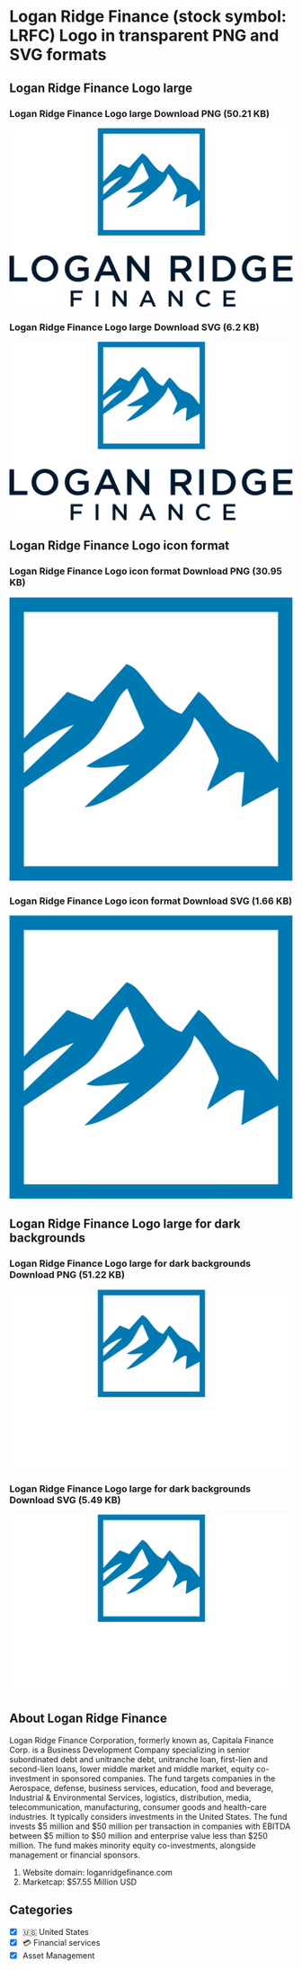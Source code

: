 # Logan Ridge Finance (stock symbol: LRFC) Logo in transparent PNG and SVG formats

## Logan Ridge Finance Logo large

### Logan Ridge Finance Logo large Download PNG (50.21 KB)

![Logan Ridge Finance Logo large Download PNG (50.21 KB)](/img/orig/LRFC_BIG-bca17687.png)

### Logan Ridge Finance Logo large Download SVG (6.2 KB)

![Logan Ridge Finance Logo large Download SVG (6.2 KB)](/img/orig/LRFC_BIG-104988ce.svg)

## Logan Ridge Finance Logo icon format

### Logan Ridge Finance Logo icon format Download PNG (30.95 KB)

![Logan Ridge Finance Logo icon format Download PNG (30.95 KB)](/img/orig/LRFC-942ab8ac.png)

### Logan Ridge Finance Logo icon format Download SVG (1.66 KB)

![Logan Ridge Finance Logo icon format Download SVG (1.66 KB)](/img/orig/LRFC-79c7181a.svg)

## Logan Ridge Finance Logo large for dark backgrounds

### Logan Ridge Finance Logo large for dark backgrounds Download PNG (51.22 KB)

![Logan Ridge Finance Logo large for dark backgrounds Download PNG (51.22 KB)](/img/orig/LRFC_BIG.D-94d7d3e5.png)

### Logan Ridge Finance Logo large for dark backgrounds Download SVG (5.49 KB)

![Logan Ridge Finance Logo large for dark backgrounds Download SVG (5.49 KB)](/img/orig/LRFC_BIG.D-3871e358.svg)

## About Logan Ridge Finance

Logan Ridge Finance Corporation, formerly known as, Capitala Finance Corp. is a Business Development Company specializing in senior subordinated debt and unitranche debt, unitranche loan, first-lien and second-lien loans, lower middle market and middle market, equity co-investment in sponsored companies. The fund targets companies in the Aerospace, defense, business services, education, food and beverage, Industrial & Environmental Services, logistics, distribution, media, telecommunication, manufacturing, consumer goods and health-care industries. It typically considers investments in the United States. The fund invests $5 million and $50 million per transaction in companies with EBITDA between $5 million to $50 million and enterprise value less than $250 million. The fund makes minority equity co-investments, alongside management or financial sponsors.

1. Website domain: loganridgefinance.com
2. Marketcap: $57.55 Million USD


## Categories
- [x] 🇺🇸 United States
- [x] 💳 Financial services
- [x] Asset Management
